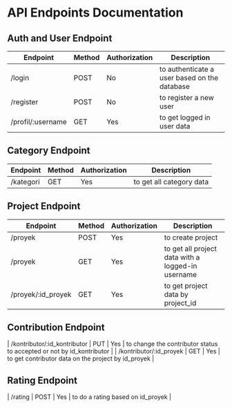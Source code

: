 # API Endpoints Documentation

## Auth and User Endpoint
| Endpoint | Method | Authorization | Description |
|---------|---------|---------|---------|
| /login | POST | No | to authenticate a user based on the database |
| /register | POST | No | to register a new user |
| /profil/:username | GET | Yes | to get logged in user data |

## Category Endpoint
| Endpoint | Method | Authorization | Description |
|---------|---------|---------|---------|
| /kategori | GET | Yes | to get all category data |

## Project Endpoint
| Endpoint | Method | Authorization | Description |
|---------|---------|---------|---------|
| /proyek | POST | Yes | to create project |
| /proyek | GET | Yes | to get all project data with a logged-in username |
| /proyek/:id_proyek | GET | Yes | to get project data by project_id |


## Contribution Endpoint
| /kontributor/:id_kontributor | PUT | Yes | to change the contributor status to accepted or not by id_kontributor |
| /kontributor/:id_proyek | GET | Yes | to get contributor data on the project by id_proyek |

## Rating Endpoint
| /rating | POST | Yes | to do a rating based on id_proyek |
